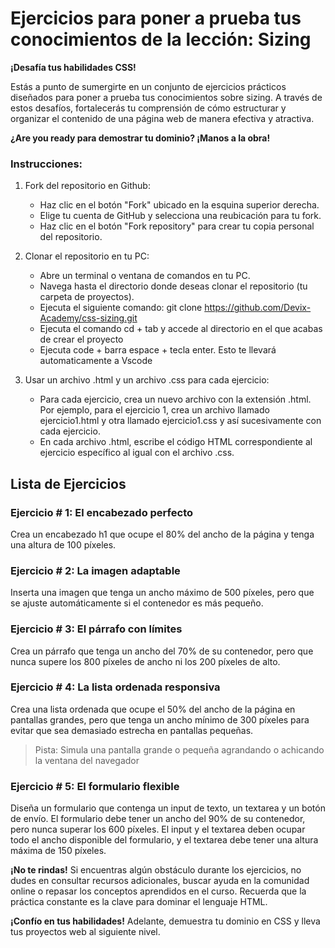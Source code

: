 # Ejercicios para poner a prueba tus conocimientos de la lección: Sizing

**¡Desafía tus habilidades CSS!**

Estás a punto de sumergirte en un conjunto de ejercicios prácticos diseñados para poner a prueba tus conocimientos sobre sizing. A través de estos desafíos, fortalecerás tu comprensión de cómo estructurar y organizar el contenido de una página web de manera efectiva y atractiva.

**¿Are you ready para demostrar tu dominio? ¡Manos a la obra!**

### Instrucciones:
1. Fork del repositorio en Github:

    * Haz clic en el botón "Fork" ubicado en la esquina superior derecha.
    * Elige tu cuenta de GitHub y selecciona una reubicación para tu fork.
    * Haz clic en el botón "Fork repository" para crear tu copia personal del repositorio.

2. Clonar el repositorio en tu PC:

    * Abre un terminal o ventana de comandos en tu PC.
    * Navega hasta el directorio donde deseas clonar el repositorio (tu carpeta de proyectos).
    * Ejecuta el siguiente comando: git clone https://github.com/Devix-Academy/css-sizing.git
    * Ejecuta el comando cd + tab y accede al directorio en el que acabas de crear el proyecto
    * Ejecuta code + barra espace + tecla enter. Esto te llevará automaticamente a Vscode
    

3. Usar un archivo .html y un archivo .css para cada ejercicio:

     * Para cada ejercicio, crea un nuevo archivo con la extensión .html. Por ejemplo, para el ejercicio 1, crea un archivo llamado ejercicio1.html y otra llamado ejercicio1.css y así sucesivamente con cada ejercicio.
    * En cada archivo .html, escribe el código HTML correspondiente al ejercicio específico al igual con el archivo .css.

## Lista de Ejercicios

### Ejercicio # 1: El encabezado perfecto
Crea un encabezado h1 que ocupe el 80% del ancho de la página y tenga una altura de 100 píxeles.

### Ejercicio # 2: La imagen adaptable
Inserta una imagen que tenga un ancho máximo de 500 píxeles, pero que se ajuste automáticamente si el contenedor es más pequeño.

### Ejercicio # 3: El párrafo con límites
Crea un párrafo que tenga un ancho del 70% de su contenedor, pero que nunca supere los 800 píxeles de ancho ni los 200 píxeles de alto.

### Ejercicio # 4: La lista ordenada responsiva
Crea una lista ordenada que ocupe el 50% del ancho de la página en pantallas grandes, pero que tenga un ancho mínimo de 300 píxeles para evitar que sea demasiado estrecha en pantallas pequeñas.

> Pista: Simula una pantalla grande o pequeña agrandando o achicando la ventana del navegador
    
### Ejercicio # 5: El formulario flexible
Diseña un formulario que contenga un input de texto, un textarea y un botón de envío. El formulario debe tener un ancho del 90% de su contenedor, pero nunca superar los 600 píxeles. El input y el textarea deben ocupar todo el ancho disponible del formulario, y el textarea debe tener una altura máxima de 150 píxeles.

**¡No te rindas!** Si encuentras algún obstáculo durante los ejercicios, no dudes en consultar recursos adicionales, buscar ayuda en la comunidad online o repasar los conceptos aprendidos en el curso. Recuerda que la práctica constante es la clave para dominar el lenguaje HTML.

**¡Confío en tus habilidades!** Adelante, demuestra tu dominio  en CSS y lleva tus proyectos web al siguiente nivel.
